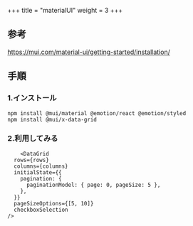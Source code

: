 +++
title = "materialUI"
weight = 3
+++

## 参考
https://mui.com/material-ui/getting-started/installation/

## 手順
### 1.インストール
``` 
npm install @mui/material @emotion/react @emotion/styled
npm install @mui/x-data-grid
```

### 2.利用してみる
``` 
    <DataGrid
  rows={rows}
  columns={columns}
  initialState={{
    pagination: {
      paginationModel: { page: 0, pageSize: 5 },
    },
  }}
  pageSizeOptions={[5, 10]}
  checkboxSelection
/>
```